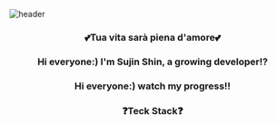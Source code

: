 ![header](https://capsule-render.vercel.app/api?type=wave&color=auto&height=300&section=header&text=INUIN&fontSize=90)
<h3 align="center"> 💕Tua vita sarà piena d'amore💕 </h3>

<h3 align="center"> Hi everyone:) I'm Sujin Shin, a growing developer!? </h3>
<h3 align="center"> Hi everyone:) watch my progress!! </h3>

<h3 align="center"> ❓Teck Stack❓ </h3>
